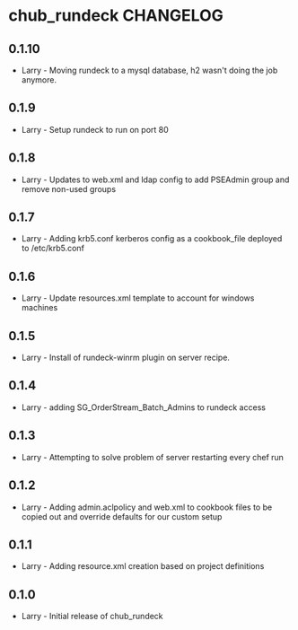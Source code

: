 chub_rundeck CHANGELOG
======================
0.1.10
-----
- Larry - Moving rundeck to a mysql database, h2 wasn't doing the job anymore.  

0.1.9
-----
- Larry - Setup rundeck to run on port 80

0.1.8
-----
- Larry - Updates to web.xml and ldap config to add PSEAdmin group and remove non-used groups

0.1.7
-----
- Larry - Adding krb5.conf kerberos config as a cookbook_file deployed to /etc/krb5.conf

0.1.6
-----
- Larry - Update resources.xml template to account for windows machines

0.1.5
-----
- Larry - Install of rundeck-winrm plugin on server recipe.

0.1.4
-----
- Larry - adding SG_OrderStream_Batch_Admins to rundeck access

0.1.3
-----
- Larry - Attempting to solve problem of server restarting every chef run

0.1.2
-----
- Larry - Adding admin.aclpolicy and web.xml to cookbook files to be copied out and override defaults for our custom setup

0.1.1
-----
- Larry - Adding resource.xml creation based on project definitions

0.1.0
-----
- Larry - Initial release of chub_rundeck


